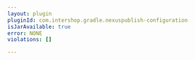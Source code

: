 ```yaml
---
layout: plugin
pluginId: com.intershop.gradle.nexuspublish-configuration
isJarAvailable: true
error: NONE
violations: []

---
```

